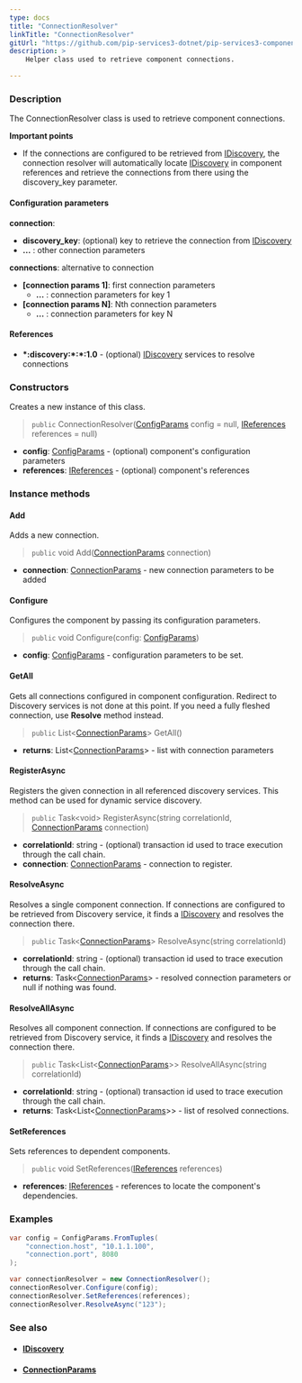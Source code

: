 ```yaml
---
type: docs
title: "ConnectionResolver"
linkTitle: "ConnectionResolver"
gitUrl: "https://github.com/pip-services3-dotnet/pip-services3-components-dotnet"
description: >
    Helper class used to retrieve component connections.

---
```


### Description

The ConnectionResolver class is used to retrieve component connections.

**Important points**

- If the connections are configured to be retrieved from [IDiscovery](../idiscovery), the connection resolver will automatically locate [IDiscovery](../idiscovery) in component references and retrieve the connections from there using the discovery_key parameter.

#### Configuration parameters

**connection**:  
- **discovery_key**: (optional) key to retrieve the connection from [IDiscovery](../idiscovery)
- **...** : other connection parameters

**connections**:  alternative to connection
- **[connection params 1]**: first connection parameters
    - **...** :  connection parameters for key 1
- **[connection params N]**: Nth connection parameters
    - **...** : connection parameters for key N

#### References
- **\*:discovery:\*:\*:1.0** - (optional) [IDiscovery](../idiscovery) services to resolve connections




### Constructors
Creates a new instance of this class.

> `public` ConnectionResolver([ConfigParams](../../../commons/config/config_params) config = null, [IReferences](../../../commons/refer/ireferences) references = null)

- **config**: [ConfigParams](../../../commons/config/config_params) - (optional) component's configuration parameters
- **references**: [IReferences](../../../commons/refer/ireferences) - (optional) component's references


### Instance methods

#### Add
Adds a new connection.

> `public` void Add([ConnectionParams](../connection_params) connection)

- **connection**: [ConnectionParams](../connection_params) - new connection parameters to be added


#### Configure
Configures the component by passing its configuration parameters.

> `public` void Configure(config: [ConfigParams](../../../commons/config/config_params))

- **config**: [ConfigParams](../../../commons/config/config_params) - configuration parameters to be set.


#### GetAll
Gets all connections configured in component configuration.
Redirect to Discovery services is not done at this point.
If you need a fully fleshed connection, use **Resolve** method instead.

> `public` List<[ConnectionParams](../connection_params)> GetAll()

- **returns**: List<[ConnectionParams](../connection_params)> - list with connection parameters


#### RegisterAsync
Registers the given connection in all referenced discovery services.
This method can be used for dynamic service discovery.

> `public` Task\<void\> RegisterAsync(string correlationId, [ConnectionParams](../connection_params) connection)

- **correlationId**: string - (optional) transaction id used to trace execution through the call chain.
- **connection**: [ConnectionParams](../connection_params) - connection to register.


#### ResolveAsync
Resolves a single component connection. If connections are configured to be retrieved
from Discovery service, it finds a [IDiscovery](../idiscovery) and resolves the connection there.

> `public` Task<[ConnectionParams](../connection_params)> ResolveAsync(string correlationId)

- **correlationId**: string - (optional) transaction id used to trace execution through the call chain.
- **returns**: Task<[ConnectionParams](../connection_params)> - resolved connection parameters or null if nothing was found.


#### ResolveAllAsync
Resolves all component connection. If connections are configured to be retrieved
from Discovery service, it finds a [IDiscovery](../idiscovery) and resolves the connection there.

> `public` Task<List\<[ConnectionParams](../connection_params)\>> ResolveAllAsync(string correlationId)

- **correlationId**: string - (optional) transaction id used to trace execution through the call chain.
- **returns**: Task<List\<[ConnectionParams](../connection_params)\>> - list of resolved connections.


#### SetReferences
Sets references to dependent components.

> `public` void SetReferences([IReferences](../../../commons/refer/ireferences) references)

- **references**: [IReferences](../../../commons/refer/ireferences) - references to locate the component's dependencies.


### Examples

```cs
var config = ConfigParams.FromTuples(
    "connection.host", "10.1.1.100",
    "connection.port", 8080
);

var connectionResolver = new ConnectionResolver();
connectionResolver.Configure(config);
connectionResolver.SetReferences(references);
connectionResolver.ResolveAsync("123");
```

### See also
- #### [IDiscovery](../idiscovery)
- #### [ConnectionParams](../connection_params)
